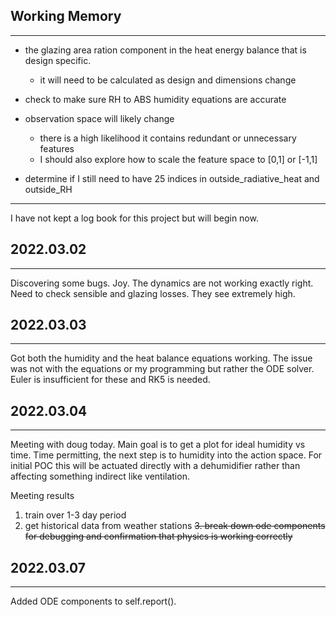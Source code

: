 ## Working Memory

---
- the glazing area ration component in the heat energy balance that is design specific.
  - it will need to be calculated as design and dimensions change 

- check to make sure RH to ABS humidity equations are accurate

- observation space will likely change
  - there is a high likelihood it contains redundant or unnecessary features
  - I should also explore how to scale the feature space to [0,1] or [-1,1]

- determine if I still need to have 25 indices in outside_radiative_heat and outside_RH
---
I have not kept a log book for this project but will begin now. 

## 2022.03.02

---
Discovering some bugs. 
Joy. 
The dynamics are not working exactly right. 
Need to check sensible and glazing losses.
They see extremely high. 

## 2022.03.03

---
Got both the humidity and the heat balance equations working. 
The issue was not with the equations or my programming but rather the ODE solver. 
Euler is insufficient for these and RK5 is needed. 

## 2022.03.04

---
Meeting with doug today. 
Main goal is to get a plot for ideal humidity vs time.
Time permitting, the next step is to humidity into the action space. 
For initial POC this will be actuated directly with a dehumidifier rather than affecting something indirect like ventilation.

Meeting results
1. train over 1-3 day period
2. get historical data from weather stations
~~3. break down ode components for debugging and confirmation that physics is working correctly~~

## 2022.03.07

---
Added ODE components to self.report().

